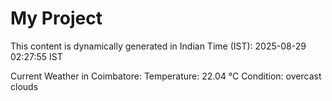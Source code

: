 # My Project

This content is dynamically generated in Indian Time (IST): 2025-08-29 02:27:55 IST


Current Weather in Coimbatore:
Temperature: 22.04 °C
Condition: overcast clouds
